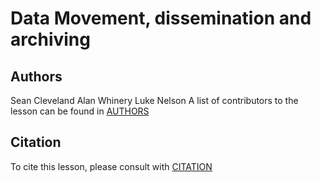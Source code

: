 # Data Movement, dissemination and archiving



## Authors
Sean Cleveland
Alan Whinery
Luke Nelson
A list of contributors to the lesson can be found in [AUTHORS](AUTHORS)

## Citation

To cite this lesson, please consult with [CITATION](CITATION)

[lesson-example]: https://carpentries.github.io/lesson-example
